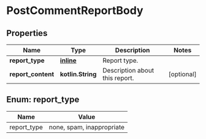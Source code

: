 
# PostCommentReportBody

## Properties
Name | Type | Description | Notes
------------ | ------------- | ------------- | -------------
**report_type** | [**inline**](#Report_typeEnum) | Report type. | 
**report_content** | **kotlin.String** | Description about this report. |  [optional]


<a name="Report_typeEnum"></a>
## Enum: report_type
Name | Value
---- | -----
report_type | none, spam, inappropriate



